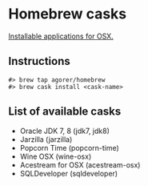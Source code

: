 # Homebrew casks

[Installable applications for OSX.](https://caskroom.github.io/)

## Instructions

```
#> brew tap agorer/homebrew
#> brew cask install <cask-name>
```

## List of available casks

- Oracle JDK 7, 8 (jdk7, jdk8)
- Jarzilla (jarzilla)
- Popcorn Time (popcorn-time)
- Wine OSX (wine-osx)
- Acestream for OSX (acestream-osx)
- SQLDeveloper (sqldeveloper)
